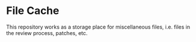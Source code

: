 # File Cache

This repository works as a storage place for miscellaneous files, i.e. files in the review process,
patches, etc.
